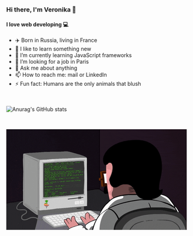 ### Hi there, I'm Veronika 👋
#### I love web developing  💻

- ✈️ Born in Russia, living in France 
- 🚀 I like to learn something new
- 🌱 I’m currently learning JavaScript frameworks
- 🤔 I’m looking for a job in Paris
- 💬 Ask me about anything 
- 📫 How to reach me: mail or LinkedIn
- ⚡ Fun fact: Humans are the only animals that blush

<br />


![Anurag's GitHub stats](https://github-readme-stats.vercel.app/api?username=g-veronika&show_icons=true&theme=dark)


<br />


![](assets/imgs/gifs/giphy.gif)



